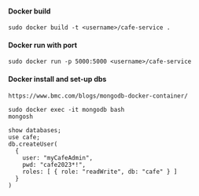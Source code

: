 #### Docker build
```sudo docker build -t <username>/cafe-service .```

#### Docker run with port
```sudo docker run -p 5000:5000 <username>/cafe-service```

#### Docker install and set-up dbs
```https://www.bmc.com/blogs/mongodb-docker-container/```

```
sudo docker exec -it mongodb bash
mongosh
```
```
show databases;
use cafe;
db.createUser(
  {
    user: "myCafeAdmin",
    pwd: "cafe2023*!",
    roles: [ { role: "readWrite", db: "cafe" } ]
  }
)
```
